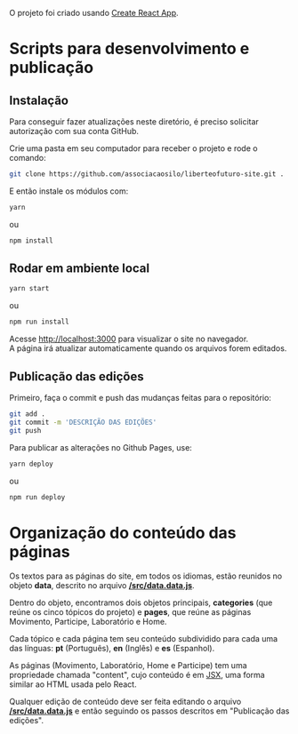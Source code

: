 O projeto foi criado usando [Create React App](https://github.com/facebook/create-react-app).

# Scripts para desenvolvimento e publicação

## Instalação

Para conseguir fazer atualizações neste diretório, é preciso solicitar autorização com sua conta GitHub.

Crie uma pasta em seu computador para receber o projeto e rode o comando:

```sh
git clone https://github.com/associacaosilo/liberteofuturo-site.git .
```

E então instale os módulos com:

```sh
yarn
```

ou

```sh
npm install
```

## Rodar em ambiente local

```sh
yarn start
```

ou

```sh
npm run install
```

Acesse [http://localhost:3000](http://localhost:3000) para visualizar o site no navegador. <br />
A página irá atualizar automaticamente quando os arquivos forem editados.

## Publicação das edições

Primeiro, faça o commit e push das mudanças feitas para o repositório:

```sh
git add .
git commit -m 'DESCRIÇÃO DAS EDIÇÕES'
git push
```

Para publicar as alterações no Github Pages, use:

```sh
yarn deploy
```

ou

```sh
npm run deploy
```

# Organização do conteúdo das páginas

Os textos para as páginas do site, em todos os idiomas, estão reunidos no objeto **data**, descrito no arquivo [**/src/data.data.js**](https://github.com/associacaosilo/liberteofuturo-site/blob/master/src/data/data.js).

Dentro do objeto, encontramos dois objetos principais, **categories** (que reúne os cinco tópicos do projeto) e **pages**, que reúne as páginas Movimento, Participe, Laboratório e Home.

Cada tópico e cada página tem seu conteúdo subdividido para cada uma das línguas: **pt** (Português), **en** (Inglês) e **es** (Espanhol).

As páginas (Movimento, Laboratório, Home e Participe) tem uma propriedade chamada "content", cujo conteúdo é em [JSX](https://pt-br.reactjs.org/docs/introducing-jsx.html), uma forma similar ao HTML usada pelo React.

Qualquer edição de conteúdo deve ser feita editando o arquivo [**/src/data.data.js**](https://github.com/associacaosilo/liberteofuturo-site/blob/master/src/data/data.js) e então seguindo os passos descritos em "Publicação das edições".
